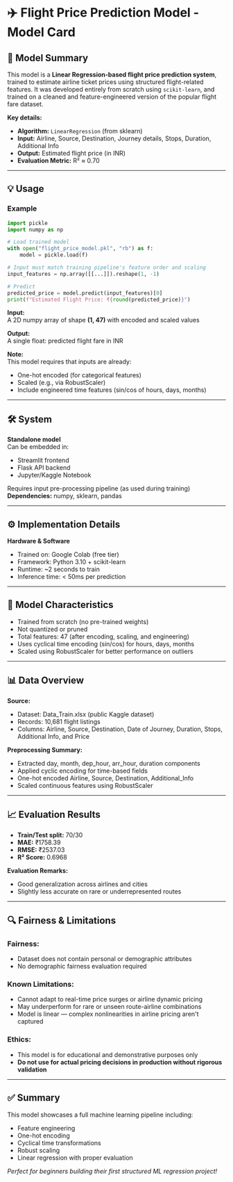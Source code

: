 # ✈️ Flight Price Prediction Model - Model Card

## 📌 Model Summary

This model is a **Linear Regression-based flight price prediction system**, trained to estimate airline ticket prices using structured flight-related features. It was developed entirely from scratch using `scikit-learn`, and trained on a cleaned and feature-engineered version of the popular flight fare dataset.

**Key details:**
- **Algorithm:** `LinearRegression` (from sklearn)
- **Input:** Airline, Source, Destination, Journey details, Stops, Duration, Additional Info
- **Output:** Estimated flight price (in INR)
- **Evaluation Metric:** R² ≈ 0.70

---

## 💡 Usage

### Example

```python
import pickle
import numpy as np

# Load trained model
with open("flight_price_model.pkl", "rb") as f:
    model = pickle.load(f)

# Input must match training pipeline's feature order and scaling
input_features = np.array([[...]]).reshape(1, -1)

# Predict
predicted_price = model.predict(input_features)[0]
print(f"Estimated Flight Price: ₹{round(predicted_price)}")
```

**Input:**  
A 2D numpy array of shape **(1, 47)** with encoded and scaled values

**Output:**  
A single float: predicted flight fare in INR

**Note:**  
This model requires that inputs are already:
- One-hot encoded (for categorical features)
- Scaled (e.g., via RobustScaler)
- Include engineered time features (sin/cos of hours, days, months)

---

## 🛠️ System

**Standalone model**  
Can be embedded in:
- Streamlit frontend  
- Flask API backend  
- Jupyter/Kaggle Notebook  

Requires input pre-processing pipeline (as used during training)  
**Dependencies:** numpy, sklearn, pandas

---

## ⚙️ Implementation Details

**Hardware & Software**
- Trained on: Google Colab (free tier)
- Framework: Python 3.10 + scikit-learn
- Runtime: ~2 seconds to train
- Inference time: < 50ms per prediction

---

## 🧠 Model Characteristics

- Trained from scratch (no pre-trained weights)
- Not quantized or pruned
- Total features: 47 (after encoding, scaling, and engineering)
- Uses cyclical time encoding (sin/cos) for hours, days, months
- Scaled using RobustScaler for better performance on outliers

---

## 📊 Data Overview

**Source:**
- Dataset: Data_Train.xlsx (public Kaggle dataset)
- Records: 10,681 flight listings
- Columns: Airline, Source, Destination, Date of Journey, Duration, Stops, Additional Info, and Price

**Preprocessing Summary:**
- Extracted day, month, dep_hour, arr_hour, duration components
- Applied cyclic encoding for time-based fields
- One-hot encoded Airline, Source, Destination, Additional_Info
- Scaled continuous features using RobustScaler

---

## 📈 Evaluation Results

- **Train/Test split:** 70/30
- **MAE:** ₹1758.39
- **RMSE:** ₹2537.03
- **R² Score:** 0.6968

**Evaluation Remarks:**
- Good generalization across airlines and cities
- Slightly less accurate on rare or underrepresented routes

---

## 🔍 Fairness & Limitations

### Fairness:
- Dataset does not contain personal or demographic attributes
- No demographic fairness evaluation required

### Known Limitations:
- Cannot adapt to real-time price surges or airline dynamic pricing
- May underperform for rare or unseen route-airline combinations
- Model is linear — complex nonlinearities in airline pricing aren't captured

### Ethics:
- This model is for educational and demonstrative purposes only
- **Do not use for actual pricing decisions in production without rigorous validation**

---

## ✅ Summary

This model showcases a full machine learning pipeline including:
- Feature engineering
- One-hot encoding
- Cyclical time transformations
- Robust scaling
- Linear regression with proper evaluation

_Perfect for beginners building their first structured ML regression project!_
